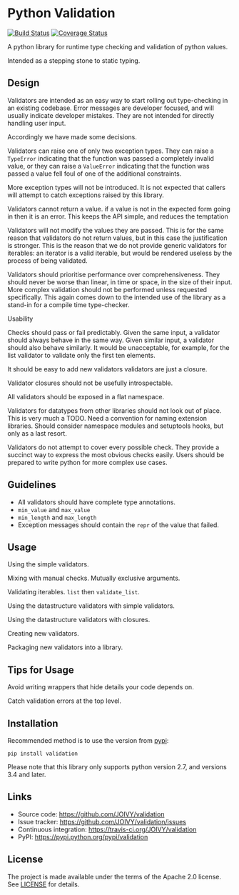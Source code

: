 # Python Validation

[![Build Status](https://travis-ci.org/JOIVY/validation.svg?branch=develop)](https://travis-ci.org/JOIVY/validation)
[![Coverage Status](https://coveralls.io/repos/github/JOIVY/validation/badge.svg?branch=develop)](https://coveralls.io/github/JOIVY/validation?branch=develop)

A python library for runtime type checking and validation of python values.

Intended as a stepping stone to static typing.


## Design

Validators are intended as an easy way to start rolling out type-checking in an existing codebase.
Error messages are developer focused, and will usually indicate developer mistakes.
They are not intended for directly handling user input.

Accordingly we have made some decisions.

Validators can raise one of only two exception types.
They can raise a `TypeError` indicating that the function was passed a completely invalid value, or they can raise a `ValueError` indicating that the function was passed a value fell foul of one of the additional constraints.

More exception types will not be introduced.  It is not expected that callers will attempt to catch exceptions raised by this library.


Validators cannot return a value.
if a value is not in the expected form going in then it is an error.
This keeps the API simple, and reduces the temptation


Validators will not modify the values they are passed.
This is for the same reason that validators do not return values, but in this case the justification is stronger.
This is the reason that we do not provide generic validators for iterables: an iterator is a valid iterable, but would be rendered useless by the process of being validated.


Validators should prioritise performance over comprehensiveness.
They should never be worse than linear, in time or space, in the size of their input.
More complex validation should not be performed unless requested specifically.
This again comes down to the intended use of the library as a stand-in for a compile time type-checker.



Usability

Checks should pass or fail predictably.
Given the same input, a validator should always behave in the same way.
Given similar input, a validator should also behave similarly.
It would be unacceptable, for example, for the list validator to validate only the first ten elements.


It should be easy to add new validators
validators are just a closure.


Validator closures should not be usefully introspectable.


All validators should be exposed in a flat namespace.


Validators for datatypes from other libraries should not look out of place.
This is very much a TODO.
Need a convention for naming extension libraries.
Should consider namespace modules and setuptools hooks, but only as a last resort.


Validators do not attempt to cover every possible check.
They provide a succinct way to express the most obvious checks easily.
Users should be prepared to write python for more complex use cases.



## Guidelines

  - All validators should have complete type annotations.
  - `min_value` and `max_value`
  - `min_length` and `max_length`
  - Exception messages should contain the `repr` of the value that failed.


## Usage

Using the simple validators.

Mixing with manual checks.  Mutually exclusive arguments.

Validating iterables.  `list` then `validate_list`.

Using the datastructure validators with simple validators.

Using the datastructure validators with closures.

Creating new validators.

Packaging new validators into a library.


## Tips for Usage

Avoid writing wrappers that hide details your code depends on.

Catch validation errors at the top level.


## Installation

Recommended method is to use the version from [pypi](https://pypi.python.org/pypi/validation):

```
pip install validation
```

Please note that this library only supports python version 2.7, and versions 3.4 and later.


## Links

- Source code: https://github.com/JOIVY/validation
- Issue tracker: https://github.com/JOIVY/validation/issues
- Continuous integration: https://travis-ci.org/JOIVY/validation
- PyPI: https://pypi.python.org/pypi/validation


## License

The project is made available under the terms of the Apache 2.0 license.  See [LICENSE](./LICENSE) for details.
